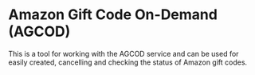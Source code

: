 # Amazon Gift Code On-Demand (AGCOD)

This is a tool for working with the AGCOD service and can be used for easily created, cancelling
and checking the status of Amazon gift codes.